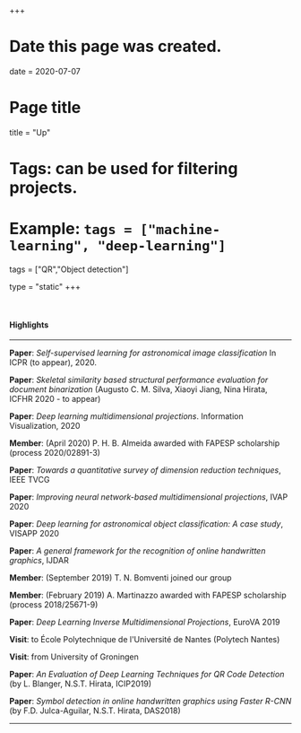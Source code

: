 +++
# Date this page was created.
date = 2020-07-07

# Page title
title = "Up"

# Tags: can be used for filtering projects.
# Example: `tags = ["machine-learning", "deep-learning"]`
tags = ["QR","Object detection"]

type = "static"
+++


<br/>

#### Highlights

---

**Paper**: *Self-supervised learning for astronomical image classification*  In ICPR (to appear), 2020.

**Paper**: *Skeletal similarity based structural performance evaluation for document binarization* (Augusto C. M. Silva, Xiaoyi Jiang, Nina Hirata, ICFHR 2020 - to appear)

**Paper**: *Deep learning multidimensional projections*. Information Visualization, 2020

**Member**: (April 2020) P. H. B. Almeida awarded with FAPESP scholarship (process 2020/02891-3)

**Paper**: *Towards a quantitative survey of dimension reduction techniques*, IEEE TVCG

**Paper**: *Improving neural network-based multidimensional projections*, IVAP 2020

**Paper**: *Deep learning for astronomical object classification: A case study*, VISAPP 2020

**Paper**: *A general framework for the recognition of online handwritten graphics*, IJDAR

**Member**: (September 2019) T. N. Bomventi joined our group

**Member**: (February 2019) A. Martinazzo awarded with FAPESP scholarship (process 2018/25671-9)

**Paper**: *Deep Learning Inverse Multidimensional Projections*, EuroVA 2019

**Visit**: to École Polytechnique de l'Université de Nantes (Polytech Nantes)

**Visit**: from University of Groningen

**Paper**: *An Evaluation of Deep Learning Techniques for QR Code Detection*
(by L. Blanger, N.S.T. Hirata, ICIP2019)

**Paper**: *Symbol detection in online handwritten graphics using Faster R-CNN*
(by F.D. Julca-Aguilar, N.S.T. Hirata, DAS2018)

---

